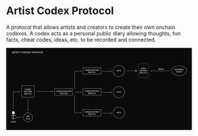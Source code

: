 # Artist Codex Protocol

A protocol that allows artists and creators to create their own onchain codexes. A codex acts as a personal public diary allowing thoughts, fun facts, cheat codes, ideas, etc. to be recorded and connected.

![codex protocol diagram draft](/protocol-diagram-draft.png "Protocol diagram draft")
